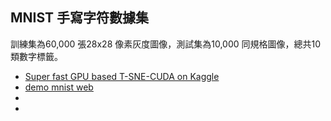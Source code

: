 ## MNIST 手寫字符數據集
訓練集為60,000 張28x28 像素灰度圖像，測試集為10,000 同規格圖像，總共10 類數字標籤。



- [Super fast GPU based T-SNE-CUDA on Kaggle](https://medium.com/analytics-vidhya/super-fast-tsne-cuda-on-kaggle-b66dcdc4a5a4)
- [demo mnist web](https://medium.com/coinmonks/handwritten-digit-prediction-using-convolutional-neural-networks-in-tensorflow-with-keras-and-live-5ebddf46dc8?)
- []()
- []()